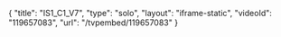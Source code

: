 {
    "title": "IS1_C1_V7",
    "type": "solo",
    "layout": "iframe-static",
    "videoId": "119657083",
    "url": "\/tvpembed\/119657083"
}